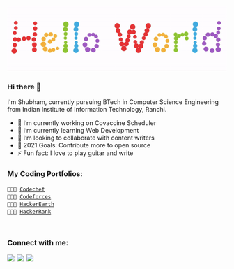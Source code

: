 <p align="center">
  <img src="hello.gif">
</p>

### Hi there 👋
I'm Shubham, currently pursuing BTech in Computer Science Engineering from Indian Institute of Information Technology, Ranchi.

- 🔭 I’m currently working on Covaccine Scheduler
- 🌱 I’m currently learning Web Development
- 👯 I’m looking to collaborate with content writers
- 🥅 2021 Goals: Contribute more to open source
- ⚡ Fun fact: I love to play guitar and write

### My Coding Portfolios:

<code>👨🏻‍💻 [Codechef](https://www.codechef.com/users/cafeinecoder25)</code>   
<code>👨🏻‍💻 [Codeforces](https://codeforces.com/profile/caffeine_coder25)</code>  
<code>👨🏻‍💻 [HackerEarth](https://www.hackerearth.com/@caffeine_coder25)</code>  
<code>👨🏻‍💻 [HackerRank](https://www.hackerrank.com/caffeine_coder25)</code>  

<br />

### Connect with me:

[<img align="left" width="22px" src="https://cdn.jsdelivr.net/npm/simple-icons@v3/icons/linkedin.svg" />][linkedin]
[<img align="left" width="22px" src="https://cdn.jsdelivr.net/npm/simple-icons@v3/icons/twitter.svg" />][twitter]
[<img align="left" width="22px" src="https://cdn.jsdelivr.net/npm/simple-icons@v3/icons/instagram.svg" />][instagram]

<br />

[twitter]: https://twitter.com/shu6h_am
[instagram]: https://instagram.com/shu6h.am
[linkedin]: https://www.linkedin.com/in/caffeinecoder25/